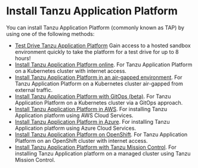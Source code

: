# Install Tanzu Application Platform

You can install Tanzu Application Platform (commonly known as TAP) by using one of the following methods:

- [Test Drive Tanzu Application Platform](https://tanzu.academy/guides/developer-sandbox) Gain access to a hosted sandbox environment quickly to take the platform for a test drive for up to 8 hours!
- [Install Tanzu Application Platform online](install-online/intro.hbs.md). For Tanzu Application Platform on a Kubernetes cluster with internet access.
- [Install Tanzu Application Platform in an air-gapped environment](install-offline/intro.hbs.md). For Tanzu Application Platform on a Kubernetes cluster air-gapped from external traffic.
- [Install Tanzu Application Platform with GitOps (beta)](install-gitops/intro.hbs.md). For Tanzu Application Platform on a Kubernetes cluster via a GitOps approach.
- [Install Tanzu Application Platform in AWS](install-aws/intro.hbs.md). For installing Tanzu Application platform using AWS Cloud Services.
- [Install Tanzu Application Platform in Azure](install-azure/intro.hbs.md). For installing Tanzu Application platform using Azure Cloud Services.
- [Install Tanzu Application Platform on OpenShift](install-openshift/intro.hbs.md). For Tanzu Application Platform on an OpenShift cluster with internet access.
- [Install Tanzu Application Platform with Tanzu Mission Control](https://docs.vmware.com/en/VMware-Tanzu-Mission-Control/services/tanzumc-using/GUID-1BA391EC-A49B-44AE-A8C7-D72F6012EF58.html). For installing Tanzu Application platform on a managed cluster using Tanzu Mission Control.

